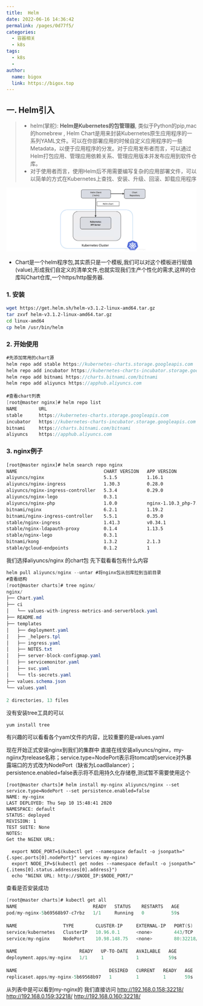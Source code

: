 ```yaml
---
title:  Helm
date: 2022-06-16 14:36:42
permalink: /pages/0d77f5/
categories:
  - 容器相关
  - k8s
tags:
  - k8s
  - 
author: 
  name: bigox
  link: https://bigox.top
---
```

## 一. Helm引入

> - helm(掌舵): **Helm是Kubernetes的包管理器**, 类似于Python的pip,mac的homebrew , Helm Chart是用来封装Kubernetes原生应用程序的一系列YAML文件。可以在你部署应用的时候自定义应用程序的一些Metadata，以便于应用程序的分发。对于应用发布者而言，可以通过Helm打包应用、管理应用依赖关系、管理应用版本并发布应用到软件仓库。
> - 对于使用者而言，使用Helm后不用需要编写复杂的应用部署文件，可以以简单的方式在Kubernetes上查找、安装、升级、回滚、卸载应用程序

![](https://raw.githubusercontent.com/daniuEvan/pictrues/main/Typora/20220706220841.png)

- Chart是一个helm程序包,其实质只是一个模板,我们可以对这个模板进行赋值(value),形成我们自定义的清单文件,也就实现我们生产个性化的需求,这样的仓库叫Chart仓库,一个https/http服务器.

### 1. 安装

```sh
wget https://get.helm.sh/helm-v3.1.2-linux-amd64.tar.gz
tar zxvf helm-v3.1.2-linux-amd64.tar.gz
cd linux-amd64
cp helm /usr/bin/helm
```

### 2. 开始使用



```csharp
#先添加常用的chart源
helm repo add stable https://kubernetes-charts.storage.googleapis.com
helm repo add incubator https://kubernetes-charts-incubator.storage.googleapis.com  
helm repo add bitnami https://charts.bitnami.com/bitnami
helm repo add aliyuncs https://apphub.aliyuncs.com

#查看chart列表
[root@master nginx]# helm repo list
NAME        URL                                                       
stable      https://kubernetes-charts.storage.googleapis.com          
incubator   https://kubernetes-charts-incubator.storage.googleapis.com
bitnami     https://charts.bitnami.com/bitnami                        
aliyuncs    https://apphub.aliyuncs.com 
```

### 3. nginx例子



```sh
[root@master nginx]# helm search repo nginx
NAME                                CHART VERSION   APP VERSION             DESCRIPTION                                       
aliyuncs/nginx                      5.1.5           1.16.1                  Chart for the nginx server                        
aliyuncs/nginx-ingress              1.30.3          0.28.0                  An nginx Ingress controller that uses ConfigMap...
aliyuncs/nginx-ingress-controller   5.3.4           0.29.0                  Chart for the nginx Ingress controller            
aliyuncs/nginx-lego                 0.3.1                                   Chart for nginx-ingress-controller and kube-lego  
aliyuncs/nginx-php                  1.0.0           nginx-1.10.3_php-7.0    Chart for the nginx php server                    
bitnami/nginx                       6.2.1           1.19.2                  Chart for the nginx server                        
bitnami/nginx-ingress-controller    5.5.1           0.35.0                  Chart for the nginx Ingress controller            
stable/nginx-ingress                1.41.3          v0.34.1                 DEPRECATED! An nginx Ingress controller that us...
stable/nginx-ldapauth-proxy         0.1.4           1.13.5                  nginx proxy with ldapauth                         
stable/nginx-lego                   0.3.1                                   Chart for nginx-ingress-controller and kube-lego  
bitnami/kong                        1.3.2           2.1.3                   Kong is a scalable, open source API layer (aka ...
stable/gcloud-endpoints             0.1.2           1                       DEPRECATED Develop, deploy, protect and monitor...
```

我们选择aliyuncs/nginx 的chart包 先下载看看包有什么内容



```csharp
helm pull aliyuncs/nginx --untar #将nginx包从创库拉到当前目录
#查看结构
[root@master charts]# tree nginx/
nginx/
├── Chart.yaml
├── ci
│   └── values-with-ingress-metrics-and-serverblock.yaml
├── README.md
├── templates
│   ├── deployment.yaml
│   ├── _helpers.tpl
│   ├── ingress.yaml
│   ├── NOTES.txt
│   ├── server-block-configmap.yaml
│   ├── servicemonitor.yaml
│   ├── svc.yaml
│   └── tls-secrets.yaml
├── values.schema.json
└── values.yaml

2 directories, 13 files
```

没有安装tree工具的可以



```undefined
yum install tree 
```

有兴趣的可以看看各个yaml文件的内容，比较重要的是values.yaml

现在开始正式安装nginx到我们的集群中
直接在线安装aliyuncs/nginx，my-ngiinx为release名称；service.type=NodePort表示将tomcat的service对外暴露端口的方式改为NodePort（缺省为LoadBalancer）；persistence.enabled=false表示将不启用持久化存储卷,测试暂不需要使用这个



```tsx
[root@master charts]# helm install my-nginx aliyuncs/nginx --set service.type=NodePort --set persistence.enabled=false
NAME: my-nginx
LAST DEPLOYED: Thu Sep 10 15:48:41 2020
NAMESPACE: default
STATUS: deployed
REVISION: 1
TEST SUITE: None
NOTES:
Get the NGINX URL:

  export NODE_PORT=$(kubectl get --namespace default -o jsonpath="{.spec.ports[0].nodePort}" services my-nginx)
  export NODE_IP=$(kubectl get nodes --namespace default -o jsonpath="{.items[0].status.addresses[0].address}")
  echo "NGINX URL: http://$NODE_IP:$NODE_PORT/"
```

查看是否安装成功



```objectivec
[root@master charts]# kubectl get all
NAME                            READY   STATUS    RESTARTS   AGE
pod/my-nginx-5b69568b97-c7rbz   1/1     Running   0          59s

NAME                 TYPE        CLUSTER-IP     EXTERNAL-IP   PORT(S)                      AGE
service/kubernetes   ClusterIP   10.96.0.1      <none>        443/TCP                      24h
service/my-nginx     NodePort    10.98.148.75   <none>        80:32218/TCP,443:30893/TCP   59s

NAME                       READY   UP-TO-DATE   AVAILABLE   AGE
deployment.apps/my-nginx   1/1     1            1           59s

NAME                                  DESIRED   CURRENT   READY   AGE
replicaset.apps/my-nginx-5b69568b97   1         1         1       59s
```

从列表中是可以看到my-nginx的 我们直接访问
http://192.168.0.158:32218/
http://192.168.0.159:32218/
http://192.168.0.160:32218/

